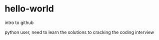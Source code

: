 # hello-world
intro to github

python user, need to learn the solutions to cracking the coding interview
